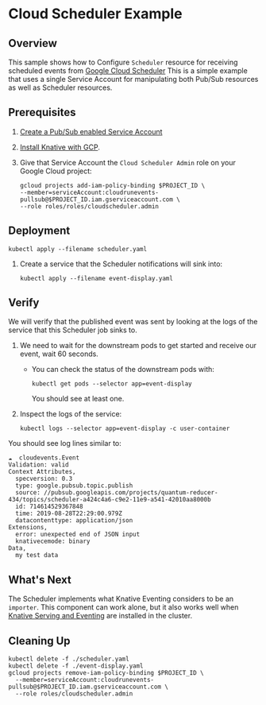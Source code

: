 # Cloud Scheduler Example

## Overview

This sample shows how to Configure `Scheduler` resource for receiving
scheduled events from
[Google Cloud Scheduler](https://cloud.google.com/scheduler/)
This is a simple example that uses a single Service Account for
manipulating both Pub/Sub resources as well as Scheduler resources.

## Prerequisites

1. [Create a Pub/Sub enabled Service Account](../pubsub)

1. [Install Knative with GCP](../install).

1. Give that Service Account the `Cloud Scheduler Admin` role on your Google Cloud
   project:

   ```shell
   gcloud projects add-iam-policy-binding $PROJECT_ID \
   --member=serviceAccount:cloudrunevents-pullsub@$PROJECT_ID.iam.gserviceaccount.com \
   --role roles/roles/cloudscheduler.admin
   ```

## Deployment

   ```shell
   kubectl apply --filename scheduler.yaml
   ```

1. Create a service that the Scheduler notifications will sink into:

   ```shell
   kubectl apply --filename event-display.yaml
   ```

## Verify

We will verify that the published event was sent by looking at the logs of the
service that this Scheduler job sinks to.

1. We need to wait for the downstream pods to get started and receive our event,
   wait 60 seconds.

   - You can check the status of the downstream pods with:

     ```shell
     kubectl get pods --selector app=event-display
     ```

     You should see at least one.

1. Inspect the logs of the service:

   ```shell
   kubectl logs --selector app=event-display -c user-container
   ```

You should see log lines similar to:

```shell
☁️  cloudevents.Event
Validation: valid
Context Attributes,
  specversion: 0.3
  type: google.pubsub.topic.publish
  source: //pubsub.googleapis.com/projects/quantum-reducer-434/topics/scheduler-a424c4a6-c9e2-11e9-a541-42010aa8000b
  id: 714614529367848
  time: 2019-08-28T22:29:00.979Z
  datacontenttype: application/json
Extensions,
  error: unexpected end of JSON input
  knativecemode: binary
Data,
  my test data
```

## What's Next

The Scheduler implements what Knative Eventing considers to be an
`importer`. This component can work alone, but it also works well when
[Knative Serving and Eventing](https://github.com/knative/docs) are installed in
the cluster.

## Cleaning Up

```shell
kubectl delete -f ./scheduler.yaml
kubectl delete -f ./event-display.yaml
gcloud projects remove-iam-policy-binding $PROJECT_ID \
  --member=serviceAccount:cloudrunevents-pullsub@$PROJECT_ID.iam.gserviceaccount.com \
  --role roles/cloudscheduler.admin
```
